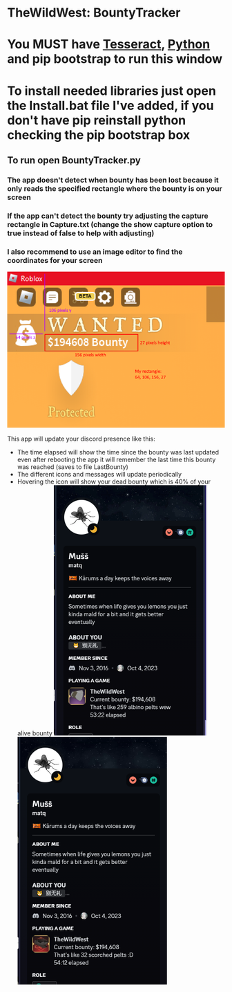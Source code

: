 # TheWildWest: BountyTracker
# You MUST have [Tesseract](https://www.google.com/url?sa=t&rct=j&q=&esrc=s&source=web&cd=&ved=2ahUKEwiz0_vtqKSDAxWjERAIHYegAoMQFnoECA4QAQ&url=https%3A%2F%2Fsourceforge.net%2Fprojects%2Ftesseract-ocr-alt%2Ffiles%2Ftesseract-ocr-setup-3.02.02.exe%2Fdownload&usg=AOvVaw1rP0XHY_cpKegWb85nK_Mo&opi=89978449), [Python](https://www.python.org/downloads/) and pip bootstrap to run this window
# To install needed libraries just open the Install.bat file I've added, if you don't have pip reinstall python checking the pip bootstrap box
## To run open BountyTracker.py

### The app doesn't detect when bounty has been lost because it only reads the specified rectangle where the bounty is on your screen
### If the app can't detect the bounty try adjusting the capture rectangle in Capture.txt (change the show capture option to true instead of false to help with adjusting)
### I also recommend to use an image editor to find the coordinates for your screen

![Example1](tutorial/Example1.png)

This app will update your discord presence like this:
 - The time elapsed will show the time since the bounty was last updated even after rebooting the app it will remember the last time this bounty was reached (saves to file LastBounty)
 - The different icons and messages will update periodically
 - Hovering the icon will show your dead bounty which is 40% of your alive bounty
![Showcase](tutorial/Showcase.png)
![Showcase2](tutorial/Showcase2.png)